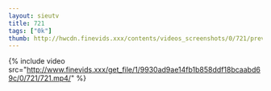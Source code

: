 ```yaml
--- 
layout: sieutv
title: 721
tags: ["0k"]
thumb: http://hwcdn.finevids.xxx/contents/videos_screenshots/0/721/preview.mp4.jpg
---
```

{% include video src="http://www.finevids.xxx/get_file/1/9930ad9ae14fb1b858ddf18bcaabd69c/0/721/721.mp4/" %} 
